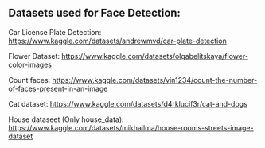 ## Datasets used for Face Detection:
Car License Plate Detection:
https://www.kaggle.com/datasets/andrewmvd/car-plate-detection

Flower Dataset: 
https://www.kaggle.com/datasets/olgabelitskaya/flower-color-images

Count faces: 
https://www.kaggle.com/datasets/vin1234/count-the-number-of-faces-present-in-an-image

Cat dataset:
https://www.kaggle.com/datasets/d4rklucif3r/cat-and-dogs

House dataseet (Only house_data): 
https://www.kaggle.com/datasets/mikhailma/house-rooms-streets-image-dataset

